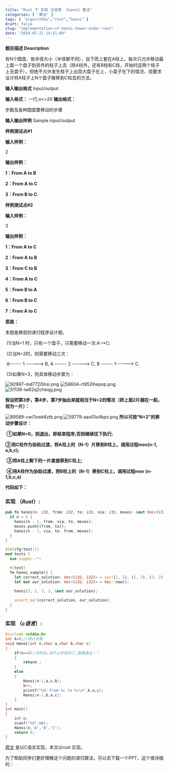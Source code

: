 ```yaml
---
title: "Rust 下 实现 汉诺塔 （hanoi）算法"
categories: [ "算法" ]
tags: [ "algorithms","rust","hanoi" ]
draft: false
slug: "implementation-of-hanoi-tower-under-rust"
date: "2019-07-21 14:51:00"
---
```


**题目描述 Description**

有N个圆盘，依半径大小（半径都不同），自下而上套在A柱上，每次只允许移动最上面一个盘子到另外的柱子上去（除A柱外，还有B柱和C柱，开始时这两个柱子上无盘子），但绝不允许发生柱子上出现大盘子在上，小盘子在下的情况，现要求设计将A柱子上N个盘子搬移到C柱去的方法。 


<!--more-->


**输入输出格式** Input/output

**输入格式：**
一行,n<=20
**输出格式：**

步数及各种圆盘要移动的步骤

**输入输出样例** Sample input/output

**样例测试点#1**

**输入样例：**

2

**输出样例：**

**1：From A to B**

**2：From A to C**

**3：From B to C**

**样例测试点#2**

**输入样例：**

3

**输出样例：**

**1：From A to C**

**2：From A to B**

**3：From C to B**

**4：From A to C**

**5：From B to A**

**6：From B to C**

**7：From A to C**

**思路：**

本题是典型的递归程序设计题。

​    (1)当N=1 时，只有一个盘子，只需要移动一次:A—>C;

​    (2)当N=2时，则需要移动三次：

​        A------ 1 ------> B, A ------ 2 ------> C, B ------ 1------> C. 

​    (3)如果N=3，则具体移动步骤为：

![92967-md772i5hsi.png](https://imgs.gnux.cn/usr/uploads/2019/07/120099987.png)
![58604-rt952ihepop.png](https://imgs.gnux.cn/usr/uploads/2019/07/3755737726.png)
![51139-iw62q2cheqg.png](https://imgs.gnux.cn/usr/uploads/2019/07/1166605139.png)

**假设把第3步，第4步，第7步抽出来就相当于N=2的情况（把上面2片捆在一起，视为一片）：**

![89589-cwi7owk6ztb.png](https://imgs.gnux.cn/usr/uploads/2019/07/652914546.png)
![59779-aax01o4kpo.png](https://imgs.gnux.cn/usr/uploads/2019/07/698232419.png)
**所以可按“N=2”的移动步骤设计：**

​       **①如果N=0，则退出，即结束程序;否则继续往下执行;**

​       **②用C柱作为协助过渡，将A柱上的（N-1）片移到B柱上，调用过程mov(n-1, a,b,c);**

​       **③将A柱上剩下的一片直接移到C柱上;**

​       **④用A柱作为协助过渡，将B柱上的（N-1）移到C柱上，调用过程mov (n-1,b,c,a)**

**代码如下：**

### 实现 （*Rust*）:
```rust
pub fn hanoi(n: i32, from: i32, to: i32, via: i32, moves: &mut Vec<(i32, i32)>) {
  if n > 0 {
    hanoi(n - 1, from, via, to, moves);
    moves.push((from, to));
    hanoi(n - 1, via, to, from, moves);
  }
}

#[#[cfg(test)]]
mod tests {
  use supper::*;

  #[test]
  fn hanoi_sample() {
    let correct_solution: Vec<(i32, i32)> = vec![1, 3), (1, 2), (3, 2), (1, 3), (2, 1), (2, 3), (1, 3)];
    let mut our_solution: Vec<(i32, i32)> = Vec::new();

    hanoi(3, 1, 3, 2, &mut our_solution);
    
    assert_eq!(correct_solution, our_solution);
  }
}
```

### 实现 （*c语言*）:

```cpp
#include <stdio.h>
int k=0;//统计步数 
void Hanoi(int n,char a,char b,char c)
{    
    if(n==0)//0的话,没什么好玩的了,直接退出！！ 
    {
        return ;        
    }  
    else
    {        
        Hanoi(n-1,a,c,b);
        k++;
        printf("%d：From %c to %c\n",k,a,c);
        Hanoi(n-1,b,a,c);
    }
}
int main()
{
    int n;
    scanf("%d",&n);
    Hanoi(n,'A','B','C');    
    return 0;
}
```


 [原文](https://www.cnblogs.com/geek-007/p/4470075.html) 是以C语言实现，本文以rust 实现。

 为了帮助同学们更好理解这个问题的递归算法，可以去下载一个PPT，这个很详细的：